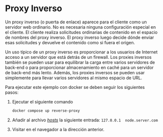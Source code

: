 # Proxy Inverso 

Un proxy inverso (o puerta de enlace) aparece para el cliente como un servidor web ordinario. No es necesaria ninguna configuración especial en el cliente. El cliente realiza solicitudes ordinarias de contenido en el espacio de nombres del proxy inverso. El proxy inverso luego decide dónde enviar esas solicitudes y devuelve el contenido como si fuera el origen.

Un uso típico de un proxy inverso es proporcionar a los usuarios de Internet acceso a un servidor que está detrás de un firewall. Los proxies inversos también se pueden usar para equilibrar la carga entre varios servidores de back-end o para proporcionar almacenamiento en caché para un servidor de back-end más lento. Además, los proxies inversos se pueden usar simplemente para llevar varios servidores al mismo espacio de URL.

Para ejecutar este ejemplo con docker se deben seguir los siguientes pasos:


1. Ejecutar el siguiente comando

    ```bash
    docker compose up reverse-proxy
    ```

1. Añadir al archivo *[hosts](https://en.wikipedia.org/wiki/Hosts_(file))* la siguiente entrada: `127.0.0.1  node.server.com`

1. Visitar en el navegador a la dirección anterior.